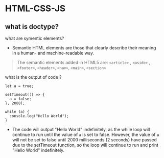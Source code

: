 # HTML-CSS-JS

what is doctype?
-

what are symentic elements?
- Semantic HTML elements are those that clearly describe their meaning in a human- and machine-readable way.

> The semantic elements added in HTML5 are:
 `<article>` , `<aside>` , `<footer>`, `<header>`, `<nav>`, `<main>`, `<section>`


what is the output of code ?
```
let a = true;

setTimeout(() => {
  a = false;
}, 2000);

while (a) {
  console.log("Hello World");
}
```
- The code will output "Hello World" indefinitely, as the while loop will continue to run until the value of `a` is set to false. However, the value of `a` will not be set to false until 2000 milliseconds (2 seconds) have passed due to the setTimeout function, so the loop will continue to run and print "Hello World" indefinitely.
